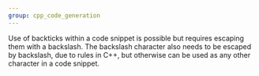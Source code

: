 ```yaml
---
group: cpp_code_generation
---
```

Use of backticks within a code snippet is possible but requires escaping them with a backslash. The backslash character also needs to be escaped by backslash, due to rules in C++, but otherwise can be used
as any other character in a code snippet.